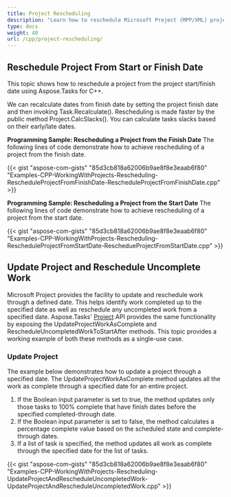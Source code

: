 ```yaml
---
title: Project Rescheduling
description: "Learn how to reschedule Microsoft Project (MPP/XML) project files from the project start/finish date using Aspose.Tasks for C++."
type: docs
weight: 40
url: /cpp/project-rescheduling/
---
```


## **Reschedule Project From Start or Finish Date**
This topic shows how to reschedule a project from the project start/finish date using Aspose.Tasks for C++.

We can recalculate dates from finish date by setting the project finish date and then invoking Task.Recalculate(). Rescheduling is made faster by the public method Project.CalcSlacks(). You can calculate tasks slacks based on their early/late dates.

**Programming Sample: Rescheduling a Project from the Finish Date**
The following lines of code demonstrate how to achieve rescheduling of a project from the finish date.

{{< gist "aspose-com-gists" "85d3cb818a62006b9ae8f8e3eaab6f80" "Examples-CPP-WorkingWithProjects-Rescheduling-RescheduleProjectFromFinishDate-RescheduleProjectFromFinishDate.cpp" >}}

**Programming Sample: Rescheduling a Project from the Start Date**
The following lines of code demonstrate how to achieve rescheduling of a project from the start date.

{{< gist "aspose-com-gists" "85d3cb818a62006b9ae8f8e3eaab6f80" "Examples-CPP-WorkingWithProjects-Rescheduling-RescheduleProjectFromStartDate-ReschedueProjectFromStartDate.cpp" >}}

## **Update Project and Reschedule Uncomplete Work**
Microsoft Project provides the facility to update and reschedule work through a defined date. This helps identify work completed up to the specified date as well as reschedule any uncompleted work from a specified date. Aspose.Tasks' [Project](https://apireference.aspose.com/tasks/cpp/class/aspose.tasks.project) API provides the same functionality by exposing the UpdateProjectWorkAsComplete and RescheduleUncompletedWorkToStartAfter methods. This topic provides a working example of both these methods as a single-use case.

### **Update Project**
The example below demonstrates how to update a project through a specified date. The UpdateProjectWorkAsComplete method updates all the work as complete through a specified date for an entire project.

1. If the Boolean input parameter is set to true, the method updates only those tasks to 100% complete that have finish dates before the specified completed-through date.
2. If the Boolean input parameter is set to false, the method calculates a percentage complete value based on the scheduled state and complete-through dates.
3. If a list of task is specified, the method updates all work as complete through the specified date for the list of tasks.

{{< gist "aspose-com-gists" "85d3cb818a62006b9ae8f8e3eaab6f80" "Examples-CPP-WorkingWithProjects-Rescheduling-UpdateProjectAndRescheduleUncompletedWork-UpdateProjectAndRescheduleUncompletedWork.cpp" >}}
